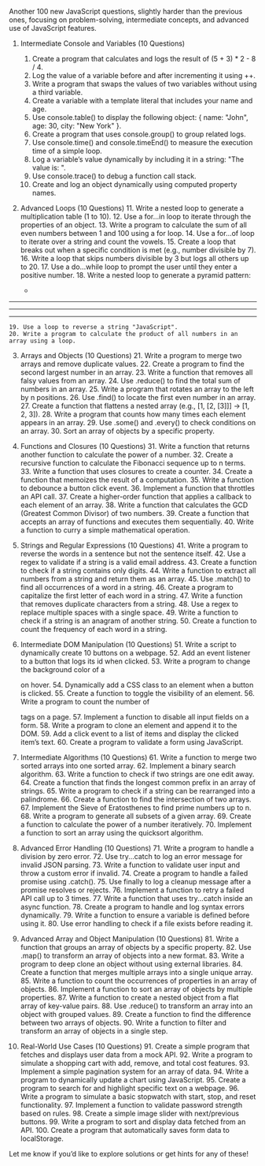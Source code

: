 Another 100 new JavaScript questions, slightly harder than the previous ones, focusing on problem-solving, intermediate concepts, and advanced use of JavaScript features.

1. Intermediate Console and Variables (10 Questions)
	1.	Create a program that calculates and logs the result of (5 + 3) * 2 - 8 / 4.
	2.	Log the value of a variable before and after incrementing it using ++.
	3.	Write a program that swaps the values of two variables without using a third variable.
	4.	Create a variable with a template literal that includes your name and age.
	5.	Use console.table() to display the following object: { name: "John", age: 30, city: "New York" }.
	6.	Create a program that uses console.group() to group related logs.
	7.	Use console.time() and console.timeEnd() to measure the execution time of a simple loop.
	8.	Log a variable’s value dynamically by including it in a string: "The value is: <value>".
	9.	Use console.trace() to debug a function call stack.
	10.	Create and log an object dynamically using computed property names.

2. Advanced Loops (10 Questions)
	11.	Write a nested loop to generate a multiplication table (1 to 10).
	12.	Use a for...in loop to iterate through the properties of an object.
	13.	Write a program to calculate the sum of all even numbers between 1 and 100 using a for loop.
	14.	Use a for...of loop to iterate over a string and count the vowels.
	15.	Create a loop that breaks out when a specific condition is met (e.g., number divisible by 7).
	16.	Write a loop that skips numbers divisible by 3 but logs all others up to 20.
	17.	Use a do...while loop to prompt the user until they enter a positive number.
	18.	Write a nested loop to generate a pyramid pattern:

   *
  ***
 *****
*******         

	19.	Use a loop to reverse a string "JavaScript".
	20.	Write a program to calculate the product of all numbers in an array using a loop.

3. Arrays and Objects (10 Questions)
	21.	Write a program to merge two arrays and remove duplicate values.
	22.	Create a program to find the second largest number in an array.
	23.	Write a function that removes all falsy values from an array.
	24.	Use .reduce() to find the total sum of numbers in an array.
	25.	Write a program that rotates an array to the left by n positions.
	26.	Use .find() to locate the first even number in an array.
	27.	Create a function that flattens a nested array (e.g., [1, [2, [3]]] → [1, 2, 3]).
	28.	Write a program that counts how many times each element appears in an array.
	29.	Use .some() and .every() to check conditions on an array.
	30.	Sort an array of objects by a specific property.

4. Functions and Closures (10 Questions)
	31.	Write a function that returns another function to calculate the power of a number.
	32.	Create a recursive function to calculate the Fibonacci sequence up to n terms.
	33.	Write a function that uses closures to create a counter.
	34.	Create a function that memoizes the result of a computation.
	35.	Write a function to debounce a button click event.
	36.	Implement a function that throttles an API call.
	37.	Create a higher-order function that applies a callback to each element of an array.
	38.	Write a function that calculates the GCD (Greatest Common Divisor) of two numbers.
	39.	Create a function that accepts an array of functions and executes them sequentially.
	40.	Write a function to curry a simple mathematical operation.

5. Strings and Regular Expressions (10 Questions)
	41.	Write a program to reverse the words in a sentence but not the sentence itself.
	42.	Use a regex to validate if a string is a valid email address.
	43.	Create a function to check if a string contains only digits.
	44.	Write a function to extract all numbers from a string and return them as an array.
	45.	Use .match() to find all occurrences of a word in a string.
	46.	Create a program to capitalize the first letter of each word in a string.
	47.	Write a function that removes duplicate characters from a string.
	48.	Use a regex to replace multiple spaces with a single space.
	49.	Write a function to check if a string is an anagram of another string.
	50.	Create a function to count the frequency of each word in a string.

6. Intermediate DOM Manipulation (10 Questions)
	51.	Write a script to dynamically create 10 buttons on a webpage.
	52.	Add an event listener to a button that logs its id when clicked.
	53.	Write a program to change the background color of a <div> on hover.
	54.	Dynamically add a CSS class to an element when a button is clicked.
	55.	Create a function to toggle the visibility of an element.
	56.	Write a program to count the number of <p> tags on a page.
	57.	Implement a function to disable all input fields on a form.
	58.	Write a program to clone an element and append it to the DOM.
	59.	Add a click event to a list of items and display the clicked item’s text.
	60.	Create a program to validate a form using JavaScript.

7. Intermediate Algorithms (10 Questions)
	61.	Write a function to merge two sorted arrays into one sorted array.
	62.	Implement a binary search algorithm.
	63.	Write a function to check if two strings are one edit away.
	64.	Create a function that finds the longest common prefix in an array of strings.
	65.	Write a program to check if a string can be rearranged into a palindrome.
	66.	Create a function to find the intersection of two arrays.
	67.	Implement the Sieve of Eratosthenes to find prime numbers up to n.
	68.	Write a program to generate all subsets of a given array.
	69.	Create a function to calculate the power of a number iteratively.
	70.	Implement a function to sort an array using the quicksort algorithm.

8. Advanced Error Handling (10 Questions)
	71.	Write a program to handle a division by zero error.
	72.	Use try...catch to log an error message for invalid JSON parsing.
	73.	Write a function to validate user input and throw a custom error if invalid.
	74.	Create a program to handle a failed promise using .catch().
	75.	Use finally to log a cleanup message after a promise resolves or rejects.
	76.	Implement a function to retry a failed API call up to 3 times.
	77.	Write a function that uses try...catch inside an async function.
	78.	Create a program to handle and log syntax errors dynamically.
	79.	Write a function to ensure a variable is defined before using it.
	80.	Use error handling to check if a file exists before reading it.

9. Advanced Array and Object Manipulation (10 Questions)
	81.	Write a function that groups an array of objects by a specific property.
	82.	Use .map() to transform an array of objects into a new format.
	83.	Write a program to deep clone an object without using external libraries.
	84.	Create a function that merges multiple arrays into a single unique array.
	85.	Write a function to count the occurrences of properties in an array of objects.
	86.	Implement a function to sort an array of objects by multiple properties.
	87.	Write a function to create a nested object from a flat array of key-value pairs.
	88.	Use .reduce() to transform an array into an object with grouped values.
	89.	Create a function to find the difference between two arrays of objects.
	90.	Write a function to filter and transform an array of objects in a single step.

10. Real-World Use Cases (10 Questions)
	91.	Create a simple program that fetches and displays user data from a mock API.
	92.	Write a program to simulate a shopping cart with add, remove, and total cost features.
	93.	Implement a simple pagination system for an array of data.
	94.	Write a program to dynamically update a chart using JavaScript.
	95.	Create a program to search for and highlight specific text on a webpage.
	96.	Write a program to simulate a basic stopwatch with start, stop, and reset functionality.
	97.	Implement a function to validate password strength based on rules.
	98.	Create a simple image slider with next/previous buttons.
	99.	Write a program to sort and display data fetched from an API.
	100.	Create a program that automatically saves form data to localStorage.

Let me know if you’d like to explore solutions or get hints for any of these!